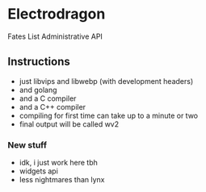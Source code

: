# Electrodragon
Fates List Administrative API

## Instructions
- just libvips and libwebp (with development headers)
- and golang
- and a C compiler
- and a C++ compiler
- compiling for first time can take up to a minute or two
- final output will be called wv2
### New stuff
- idk, i just work here tbh
- widgets api
- less nightmares than lynx